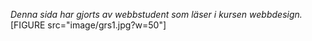 *Denna sida har gjorts av webbstudent som läser i kursen webbdesign.*[FIGURE src="image/grs1.jpg?w=50"]
